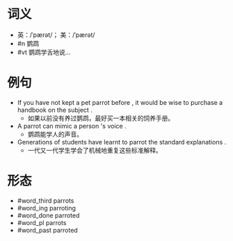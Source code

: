 # 词义
- 英：/ˈpærət/； 美：/ˈpærət/
- #n 鹦鹉
- #vt 鹦鹉学舌地说…
# 例句
- If you have not kept a pet parrot before , it would be wise to purchase a handbook on the subject .
	- 如果以前没有养过鹦鹉，最好买一本相关的饲养手册。
- A parrot can mimic a person 's voice .
	- 鹦鹉能学人的声音。
- Generations of students have learnt to parrot the standard explanations .
	- 一代又一代学生学会了机械地重复这些标准解释。
# 形态
- #word_third parrots
- #word_ing parroting
- #word_done parroted
- #word_pl parrots
- #word_past parroted

